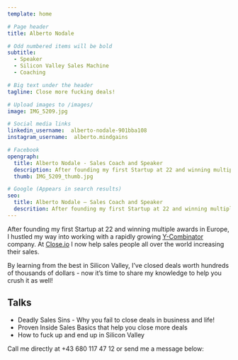 ```yaml
---
template: home

# Page header
title: Alberto Nodale

# Odd numbered items will be bold
subtitle:
  - Speaker
  - Silicon Valley Sales Machine
  - Coaching

# Big text under the header
tagline: Close more fucking deals!

# Upload images to /images/
image: IMG_5209.jpg

# Social media links
linkedin_username:  alberto-nodale-901bba108
instagram_username:  alberto.mindgains

# Facebook
opengraph:
  title: Alberto Nodale - Sales Coach and Speaker
  description: After founding my first Startup at 22 and winning multiple awards in Europe, I hustled my way into a rapidly growing Y-Combinator company. Now it’s time to share my knowledge to help you crush it as well!
  thumb: IMG_5209_thumb.jpg

# Google (Appears in search results)
seo:
  title: Alberto Nodale — Sales Coach and Speaker
  descrition: After founding my first Startup at 22 and winning multiple awards in Europe, I hustled my way into a rapidly growing Y-Combinator company. Now it’s time to share my knowledge to help you crush it as well!
---
```


After founding my first Startup at 22 and winning multiple awards in Europe, I hustled my way into working with a rapidly growing [Y-Combinator](https://www.ycombinator.com/) company. At [Close.io](http://close.io) I now help sales people all over the world increasing their sales.

By learning from the best in Silicon Valley, I’ve closed deals worth hundreds of thousands of dollars - now it’s time to share my knowledge to help you crush it as well!

## Talks

- Deadly Sales Sins - Why you fail to close deals in business and life!
- Proven Inside Sales Basics that help you close more deals
- How to fuck up and end up in Silicon Valley

Call me directly at +43 680 117 47 12 or send me a message below:
